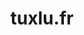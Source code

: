 ---
# Feel free to add content and custom Front Matter to this file.
# To modify the layout, see https://jekyllrb.com/docs/themes/#overriding-theme-defaults

layout: Post
permalink: /
title: tuxlu.fr
---